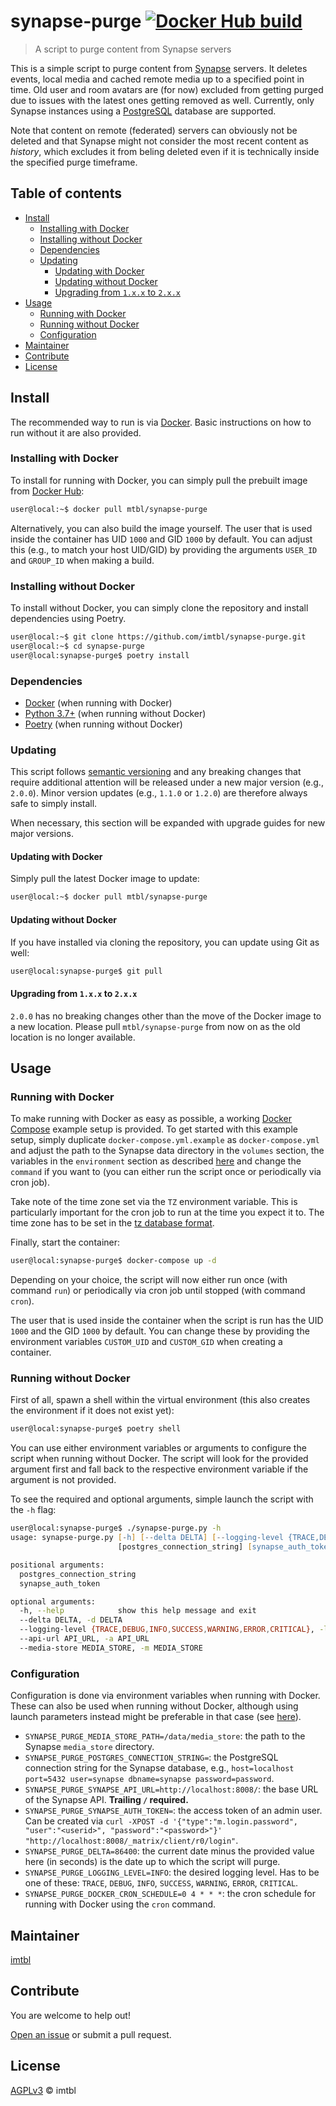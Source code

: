 # synapse-purge [![Docker Hub build][docker-hub-badge]][docker-hub]

> A script to purge content from Synapse servers

This is a simple script to purge content from [Synapse][synapse] servers. It
deletes events, local media and cached remote media up to a specified point in
time. Old user and room avatars are (for now) excluded from getting purged due
to issues with the latest ones getting removed as well. Currently, only Synapse
instances using a [PostgreSQL][postgresql] database are supported.

Note that content on remote (federated) servers can obviously not be deleted
and that Synapse might not consider the most recent content as _history_, which
excludes it from beling deleted even if it is technically inside the specified
purge timeframe.

## Table of contents

+ [Install](#install)
  + [Installing with Docker](#installing-with-docker)
  + [Installing without Docker](#installing-without-docker)
  + [Dependencies](#dependencies)
  + [Updating](#updating)
    + [Updating with Docker](#updating-with-docker)
    + [Updating without Docker](#updating-without-docker)
    + [Upgrading from `1.x.x` to `2.x.x`](#upgrading-from-1xx-to-2xx)
+ [Usage](#usage)
  + [Running with Docker](#running-with-docker)
  + [Running without Docker](#running-without-docker)
  + [Configuration](#configuration)
+ [Maintainer](#maintainer)
+ [Contribute](#contribute)
+ [License](#license)

## Install

The recommended way to run is via [Docker][docker]. Basic instructions on how
to run without it are also provided.

### Installing with Docker

To install for running with Docker, you can simply pull the prebuilt image from
[Docker Hub][docker-hub]:

```zsh
user@local:~$ docker pull mtbl/synapse-purge
```

Alternatively, you can also build the image yourself. The user that is used
inside the container has UID `1000` and GID `1000` by default. You can adjust
this (e.g., to match your host UID/GID) by providing the arguments `USER_ID`
and `GROUP_ID` when making a build.

### Installing without Docker

To install without Docker, you can simply clone the repository and install
dependencies using Poetry.

```zsh
user@local:~$ git clone https://github.com/imtbl/synapse-purge.git
user@local:~$ cd synapse-purge
user@local:synapse-purge$ poetry install
```

### Dependencies

+ [Docker][docker] (when running with Docker)
+ [Python 3.7+][python] (when running without Docker)
+ [Poetry][poetry] (when running without Docker)

### Updating

This script follows [semantic versioning][semantic-versioning] and any breaking
changes that require additional attention will be released under a new major
version (e.g., `2.0.0`). Minor version updates (e.g., `1.1.0` or `1.2.0`) are
therefore always safe to simply install.

When necessary, this section will be expanded with upgrade guides for new major
versions.

#### Updating with Docker

Simply pull the latest Docker image to update:

```zsh
user@local:~$ docker pull mtbl/synapse-purge
```

#### Updating without Docker

If you have installed via cloning the repository, you can update using Git as
well:

```zsh
user@local:synapse-purge$ git pull
```

#### Upgrading from `1.x.x` to `2.x.x`

`2.0.0` has no breaking changes other than the move of the Docker image to a
new location. Please pull `mtbl/synapse-purge` from now on as the old location
is no longer available.

## Usage

### Running with Docker

To make running with Docker as easy as possible, a working
[Docker Compose][docker-compose] example setup is provided. To get started with
this example setup, simply duplicate `docker-compose.yml.example` as
`docker-compose.yml` and adjust the path to the Synapse data directory in the
`volumes` section, the variables in the `environment` section as
described [here](#configuration) and change the `command` if you want to (you
can either run the script once or periodically via cron job).

Take note of the time zone set via the `TZ` environment variable. This is
particularly important for the cron job to run at the time you expect it to.
The time zone has to be set in the
[tz database format][tz-database-time-zones].

Finally, start the container:

```zsh
user@local:synapse-purge$ docker-compose up -d
```

Depending on your choice, the script will now either run once (with command
`run`) or periodically via cron job until stopped (with command `cron`).

The user that is used inside the container when the script is run has the UID
`1000` and the GID `1000` by default. You can change these by providing the
environment variables `CUSTOM_UID` and `CUSTOM_GID` when creating a container.

### Running without Docker

First of all, spawn a shell within the virtual environment (this also creates
the environment if it does not exist yet):

```zsh
user@local:synapse-purge$ poetry shell
```

You can use either environment variables or arguments to configure the script
when running without Docker. The script will look for the provided argument
first and fall back to the respective environment variable if the argument is
not provided.

To see the required and optional arguments, simple launch the script with the
`-h` flag:

```zsh
user@local:synapse-purge$ ./synapse-purge.py -h
usage: synapse-purge.py [-h] [--delta DELTA] [--logging-level {TRACE,DEBUG,INFO,SUCCESS,WARNING,ERROR,CRITICAL}] [--api-url API_URL] [--media-store MEDIA_STORE]
                        [postgres_connection_string] [synapse_auth_token]

positional arguments:
  postgres_connection_string
  synapse_auth_token

optional arguments:
  -h, --help            show this help message and exit
  --delta DELTA, -d DELTA
  --logging-level {TRACE,DEBUG,INFO,SUCCESS,WARNING,ERROR,CRITICAL}, -l {TRACE,DEBUG,INFO,SUCCESS,WARNING,ERROR,CRITICAL}
  --api-url API_URL, -a API_URL
  --media-store MEDIA_STORE, -m MEDIA_STORE
```

### Configuration

Configuration is done via environment variables when running with Docker. These
can also be used when running without Docker, although using launch parameters
instead might be preferable in that case (see [here](#running-without-docker)).

+ `SYNAPSE_PURGE_MEDIA_STORE_PATH=/data/media_store`: the path to the Synapse
  `media_store` directory.
+ `SYNAPSE_PURGE_POSTGRES_CONNECTION_STRING=`:
  the PostgreSQL connection string for the Synapse database, e.g.,
  `host=localhost port=5432 user=synapse dbname=synapse password=password`.
+ `SYNAPSE_PURGE_SYNAPSE_API_URL=http://localhost:8008/`: the base URL of the
  Synapse API. __Trailing `/` required.__
+ `SYNAPSE_PURGE_SYNAPSE_AUTH_TOKEN=`: the access token of an admin user. Can
  be created via `curl -XPOST -d '{"type":"m.login.password", "user":"<userid>", "password":"<password>"}' "http://localhost:8008/_matrix/client/r0/login"`.
+ `SYNAPSE_PURGE_DELTA=86400`: the current date minus the provided value here
  (in seconds) is the date up to which the script will purge.
+ `SYNAPSE_PURGE_LOGGING_LEVEL=INFO`: the desired logging level. Has to be one
  of these: `TRACE`, `DEBUG`, `INFO`, `SUCCESS`, `WARNING`, `ERROR`, `CRITICAL`.
+ `SYNAPSE_PURGE_DOCKER_CRON_SCHEDULE=0 4 * * *`: the cron schedule for running
  with Docker using the `cron` command.

## Maintainer

[imtbl][maintainer]

## Contribute

You are welcome to help out!

[Open an issue][issues] or submit a pull request.

## License

[AGPLv3](LICENSE) © imtbl

[synapse]: https://github.com/matrix-org/synapse/
[postgresql]: https://www.postgresql.org/
[docker]: https://www.docker.com/
[docker-hub]: https://hub.docker.com/r/mtbl/synapse-purge/
[python]: https://www.python.org/
[poetry]: https://python-poetry.org/
[semantic-versioning]: https://semver.org/
[docker-compose]: https://docs.docker.com/compose/
[tz-database-time-zones]: https://en.wikipedia.org/wiki/List_of_tz_database_time_zones

[docker-hub-badge]: https://img.shields.io/docker/cloud/automated/mtbl/synapse-purge.svg

[maintainer]: https://github.com/imtbl
[issues]: https://github.com/imtbl/synapse-purge/issues/new
